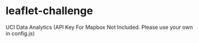 # leaflet-challenge
UCI Data Analytics (API Key For Mapbox Not Included. Please use your own in config.js)
